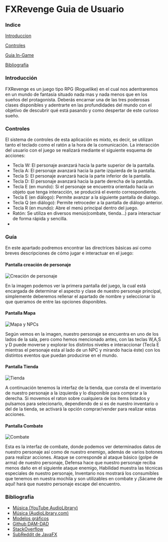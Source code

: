 # FXRevenge Guia de Usuario

### Indice

[Introduccion](#Introducción)

[Controles](#Controles)

[Guia In-Game](#Guía)

[Bibliografía](#Bibliografía)

### Introducción

FXRevenge es un juego tipo RPG (Roguelike) en el cual nos adentraremos en un mundo de fantasía situado nada mas y nada menos que en los sueños del protagonista. Deberás encarnar una de las tres poderosas clases disponibles y adentrarte en las profundidades del mundo con el objetivo de descubrir qué está pasando y como despertar de este curioso sueño. 



### Controles

El sistema de controles de esta aplicación es mixto, es decir, se utilizan tanto el teclado como el ratón a la hora de la comunicación. La interacción del usuario con el juego se realizará mediante el siguiente esquema de acciones:

- Tecla W: El personaje avanzará hacia la parte superior de la pantalla.
- Tecla A: El personaje avanzará hacia la parte izquierda de la pantalla. 
- Tecla S: El personaje avanzará hacia la parte inferior de la pantalla.
- Tecla D: El personaje avanzará hacia la parte derecha de la pantalla.
- Tecla E (en mundo): Si el personaje se encuentra orientado hacia un objeto que tenga interacción, se producirá el evento correspondiente. 
- Tecla E (en diálogo): Permite avanzar a la siguiente pantalla de dialogo. 
- Tecla Q (en diálogo): Permite retroceder a la pantalla de diálogo anterior.
- Tecla R (en mundo): Abre el menú principal dentro del juego.
- Ratón: Se utiliza en diversos menús(combate, tienda...) para interactuar de forma rápida y sencilla.
- 

### Guía

En este apartado podremos encontrar las directrices básicas así como breves descripciones de cómo jugar e interactuar en el juego:

#### Pantalla creación de personaje

![Creación de personaje](https://puu.sh/FgvmZ/a74a4c9286.png) 

En la imagen podemos ver la primera pantalla del juego, la cual está encargada de determinar el aspecto y clase de nuestro personaje principal, simplemente deberemos rellenar el apartado de nombre y seleccionar lo que queramos de entre las opciones disponibles. 



#### Pantalla Mapa 

![Mapa y NPCs](https://puu.sh/FgvF8/064e7a7540.png)

Según vemos en la imagen, nuestro personaje se encuentra en uno de los lados de la sala, pero como hemos mencionado antes, con las teclas W,A,S y D puede moverse y explorar los distintos niveles e interaccionar (Tecla E mientras el personaje esta al lado de un NPC y mirando hacia éste) con los distintos eventos que puedan producirse en el mundo. 



#### Pantalla Tienda

![Tienda](https://puu.sh/FgvtG/4b55875e5a.png)

A continuación tenemos la interfaz de la tienda, que consta de el inventario de nuestro personaje a la izquierda y lo disponible para comprar a la derecha. Si movemos el raton sobre cualquiera de los items listados y pulsamos para selecionarlo, dependiendo de si es de nuestro inventario o del de la tienda, se activará la opción comprar/vender para realizar estas acciones. 



#### Pantalla Combate

![Combate](https://puu.sh/FgvyL/9c29609d63.png)

Esta es la interfaz de combate, donde podemos ver determinados datos de nuestro personaje así como de nuestro enemigo, además de varios botones para realizar acciones. Ataque se corresponde al ataque básico (golpe de arma) de nuestro personaje, Defensa hace que nuestro personaje reciba menos daño en el siguiente ataque enemigo, Habilidad muestra las técnicas especiales de nuestro personaje, Inventario nos mostrará los consumibles que tenemos en nuestra mochila y son utilizables en combate y ¡Sácame de aquí! hará que nuestro personaje escape del encuentro. 

### Bibliografía

- [Música (YouTube AudioLibrary)](https://www.youtube.com/channel/UCht8qITGkBvXKsR1Byln-wA)
- [Música (AudioLibrary.com)](https://www.audiolibrary.com.co/)
- [Modelos gráficos](https://opengameart.org/)
- [Github DAM-DAD](https://github.com/dam-dad) 
- [StackOverflow](https://stackoverflow.com/questions/)
- [SubReddit de JavaFX](https://www.reddit.com/r/JavaFX/)

